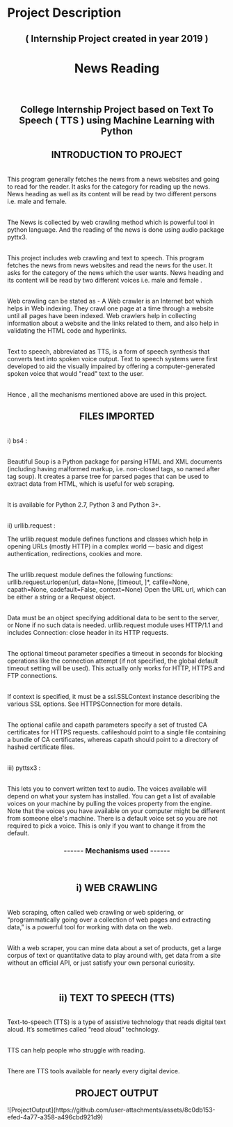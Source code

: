 # Project Description 
<h2 align="center">( Internship Project created in year 2019 )</h2>
<p><h1 align="center">News Reading </h1>
<br><h2 align="center">College Internship Project based on Text To Speech ( TTS ) using Machine Learning with Python</h2>

<p><h2 align="center">INTRODUCTION  TO  PROJECT </h2>
<br>This program generally fetches the news from a news websites and going to read for the reader. It asks for the category for reading up the news. News heading as well as its content will be read by two different persons i.e. male and female.

<br>The News is collected by web crawling method which is powerful tool in python language. And the reading of the news is done using audio package pyttx3.

<br>This project includes web crawling and text to speech. This program fetches the news
from news websites and read the news for the user. It asks for the category of the news
which the user wants. News heading and its content will be read by two different voices
i.e. male and female .

<br>Web crawling can be stated as - A Web crawler is an Internet bot which helps in Web
indexing. They crawl one page at a time through a website until all pages have been
indexed. Web crawlers help in collecting information about a website and the links
related to them, and also help in validating the HTML code and hyperlinks.

<br>Text to speech, abbreviated as TTS, is a form of speech synthesis that converts text into
spoken voice output. Text to speech systems were first developed to aid the visually
impaired by offering a computer-generated spoken voice that would &quot;read&quot; text to the
user.

<br>Hence , all the mechanisms mentioned above are used in this project.

<p><h2 align="center">FILES  IMPORTED </h2>
<br>i)	bs4 :

<br>Beautiful Soup is a Python package for parsing HTML and XML documents (including having malformed markup, i.e. non-closed tags, so named after tag soup). It creates a parse tree for parsed pages that can be used to extract data from HTML, which is useful for web scraping. 

<br>It is available for Python 2.7, Python 3 and Python 3+.

<br>ii)	urllib.request :

The urllib.request module defines functions and classes which help in opening URLs (mostly HTTP) in a complex world — basic and digest authentication, redirections, cookies and more.

<br>The urllib.request module defines the following functions:
urllib.request.urlopen(url, data=None, [timeout, ]*, cafile=None, capath=None, cadefault=False, context=None) Open the URL url, which can be either a string or a Request object.

<br>Data must be an object specifying additional data to be sent to the server, or None if no such data is needed. urllib.request module uses HTTP/1.1 and includes Connection: close header in its HTTP requests.

<br>The optional timeout parameter specifies a timeout in seconds for blocking operations like the connection attempt (if not specified, the global default timeout setting will be used). This actually only works for HTTP, HTTPS and FTP connections.

<br>If context is specified, it must be a ssl.SSLContext instance describing the various SSL options. See HTTPSConnection for more details.

<br>The optional cafile and capath parameters specify a set of trusted CA certificates for HTTPS requests. cafileshould point to a single file containing a bundle of CA certificates, whereas capath should point to a directory of hashed certificate files. 

<br>iii)	pyttsx3 :

<br>This lets you to convert written text to audio. The voices available will depend on what your system has installed. You can get a list of available voices on your machine by pulling the voices property from the engine. Note that the voices you have available on your computer might be different from someone else's machine. There is a default voice set so you are not required to pick a voice. This is only if you want to change it from the default.

<p><h3 align="center">------ Mechanisms used ------ </h3>
<br><h2 align="center">i) WEB CRAWLING </h2>
<br>Web scraping, often called web crawling or web spidering, or “programmatically going over a collection of web pages and extracting data,” is a powerful tool for working with data on the web.

<br>With a web scraper, you can mine data about a set of products, get a large corpus of text or quantitative data to play around with, get data from a site without an official API, or just satisfy your own personal curiosity.

<br><h2 align="center">ii) TEXT TO SPEECH (TTS) </h2>
<br>Text-to-speech (TTS) is a type of assistive technology that reads digital text aloud. It’s sometimes called “read aloud” technology.

<br>TTS can help people who struggle with reading.

<br>There are TTS tools available for nearly every digital device.

<p><h2 align="center">PROJECT OUTPUT </h2>
<be>
![ProjectOutput](https://github.com/user-attachments/assets/8c0db153-efed-4a77-a358-a496cbd921d9)

